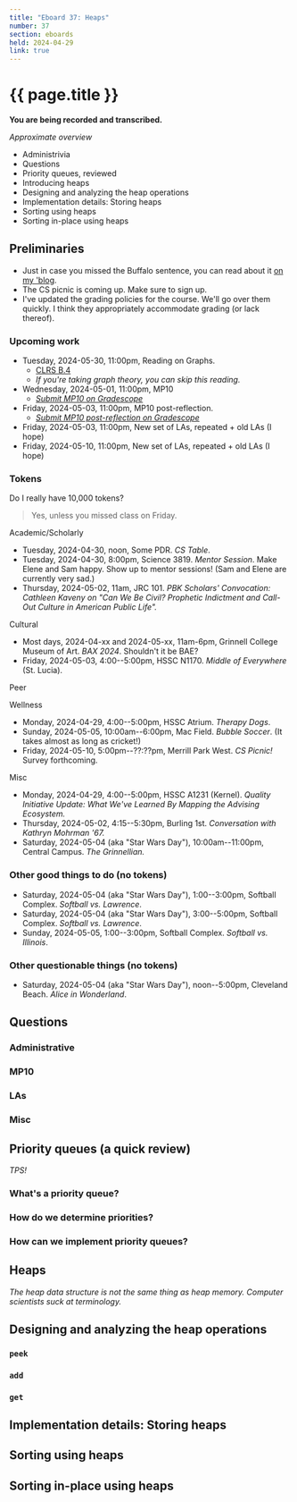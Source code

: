 ```yaml
---
title: "Eboard 37: Heaps"
number: 37
section: eboards
held: 2024-04-29
link: true
---
```

# {{ page.title }}

**You are being recorded and transcribed.**

_Approximate overview_

* Administrivia 
* Questions
* Priority queues, reviewed
* Introducing heaps
* Designing and analyzing the heap operations
* Implementation details: Storing heaps
* Sorting using heaps
* Sorting in-place using heaps

Preliminaries
-------------

* Just in case you missed the Buffalo sentence, you can read
  about it [on my 'blog](https://rebelsky.cs.grinnell.edu/musings/buffalo-2024-04-28).
* The CS picnic is coming up. Make sure to sign up.
* I've updated the grading policies for the course. We'll go over them
  quickly. I think they appropriately accommodate grading (or lack
  thereof).

### Upcoming work

* Tuesday, 2024-05-30, 11:00pm, Reading on Graphs. 
    * [CLRS B.4](https://ebookcentral-proquest-com.grinnell.idm.oclc.org/lib/grinnell-ebooks/reader.action?docID=6925615&ppg=907)
    * _If you're taking graph theory, you can skip this reading._
* Wednesday, 2024-05-01, 11:00pm, MP10
    * [_Submit MP10 on Gradescope_](https://www.gradescope.com/courses/690101/assignments/4405216/)
* Friday, 2024-05-03, 11:00pm, MP10 post-reflection.
    * [_Submit MP10 post-reflection on Gradescope_](https://www.gradescope.com/courses/690101/assignments/4405177)
* Friday, 2024-05-03, 11:00pm, New set of LAs, repeated + old LAs (I hope)
* Friday, 2024-05-10, 11:00pm, New set of LAs, repeated + old LAs (I hope)

### Tokens

Do I really have 10,000 tokens?

> Yes, unless you missed class on Friday.

Academic/Scholarly

* Tuesday, 2024-04-30, noon, Some PDR.
  _CS Table_.
* Tuesday, 2024-04-30, 8:00pm, Science 3819.
  _Mentor Session_. Make Elene and Sam happy. Show up to mentor sessions!
  (Sam and Elene are currently very sad.)
* Thursday, 2024-05-02, 11am, JRC 101.
  _PBK Scholars' Convocation: Cathleen Kaveny on "Can We Be Civil? Prophetic Indictment and Call-Out Culture in American Public Life"._

Cultural

* Most days, 2024-04-xx and 2024-05-xx, 11am-6pm,
  Grinnell College Museum of Art.
  _BAX 2024_. Shouldn't it be BAE?
* Friday, 2024-05-03, 4:00--5:00pm, HSSC N1170.
  _Middle of Everywhere_ (St. Lucia). 

Peer

Wellness

* Monday, 2024-04-29, 4:00--5:00pm, HSSC Atrium.
  _Therapy Dogs_.
* Sunday, 2024-05-05, 10:00am--6:00pm, Mac Field.
  _Bubble Soccer_. (It takes almost as long as cricket!)
* Friday, 2024-05-10, 5:00pm--??:??pm, Merrill Park West.
  _CS Picnic!_ Survey forthcoming.

Misc

* Monday, 2024-04-29, 4:00--5:00pm, HSSC A1231 (Kernel).
  _Quality Initiative Update: What We've Learned By Mapping the
   Advising Ecosystem._
* Thursday, 2024-05-02, 4:15--5:30pm, Burling 1st.
  _Conversation with Kathryn Mohrman '67._
* Saturday, 2024-05-04 (aka "Star Wars Day"), 10:00am--11:00pm, Central Campus.
  _The Grinnellian._

### Other good things to do (no tokens)

* Saturday, 2024-05-04 (aka "Star Wars Day"), 1:00--3:00pm, Softball Complex.
  _Softball vs. Lawrence_.
* Saturday, 2024-05-04 (aka "Star Wars Day"), 3:00--5:00pm, Softball Complex.
  _Softball vs. Lawrence_.
* Sunday, 2024-05-05, 1:00--3:00pm, Softball Complex.
  _Softball vs. Illinois_.

### Other questionable things (no tokens)

* Saturday, 2024-05-04 (aka "Star Wars Day"), noon--5:00pm, Cleveland Beach.
  _Alice in Wonderland_.

Questions
---------

### Administrative

### MP10

### LAs

### Misc

Priority queues (a quick review)
--------------------------------

_TPS!_

### What's a priority queue?

### How do we determine priorities?

### How can we implement priority queues?

Heaps
-----

_The heap data structure is not the same thing as heap memory. Computer
scientists suck at terminology._

Designing and analyzing the heap operations
-------------------------------------------

### `peek`

### `add`

### `get`

Implementation details: Storing heaps
-------------------------------------

Sorting using heaps
-------------------

Sorting in-place using heaps
----------------------------
